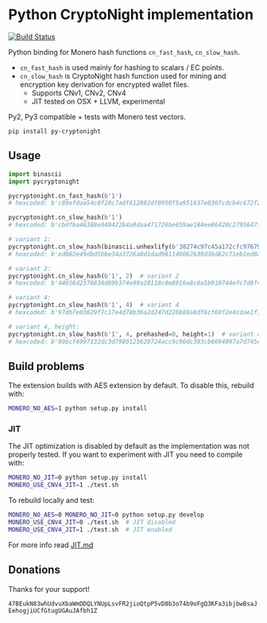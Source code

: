 # Python CryptoNight implementation

[![Build Status](https://travis-ci.org/ph4r05/py-cryptonight.svg?branch=master)](https://travis-ci.org/ph4r05/py-cryptonight)

Python binding for Monero hash functions `cn_fast_hash`, `cn_slow_hash`.

- `cn_fast_hash` is used mainly for hashing to scalars / EC points.
- `cn_slow_hash` is CryptoNight hash function used for mining and encryption key derivation for encrypted wallet
files.
  - Supports CNv1, CNv2, CNv4
  - JIT tested on OSX + LLVM, experimental

Py2, Py3 compatible + tests with Monero test vectors.

```
pip install py-cryptonight
```

## Usage

```python
import binascii
import pycryptonight

pycryptonight.cn_fast_hash(b'1')
# hexcoded: b'c89efdaa54c0f20c7adf612882df0950f5a951637e0307cdcb4c672f298b8bc6

pycryptonight.cn_slow_hash(b'1')
# hexcoded: b'cbdfba46388e040422b4a9daa471726be659ae184ee86420c2795647f0b301d5

# variant 1:
pycryptonight.cn_slow_hash(binascii.unhexlify(b'38274c97c45a172cfc97679870422e3a1ab0784960c60514d816271415c306ee3a3ed1a77e31f6a885c3cb'), 1)  # variant 1
# hexcoded: b'ed082e49dbd5bbe34a3726a0d1dad981146062b39d36d62c71eb1ed8ab49459b

# variant 2:
pycryptonight.cn_slow_hash(b'1', 2)  # variant 2
# hexcoded: b'44016d2376838d89b374e99a20118c0e8916e8c0a5b910744efc7d8f426509ca

# variant 4:
pycryptonight.cn_slow_hash(b'1', 4)  # variant 4
# hexcoded: b'97db7e03629f7c17e4d78b36a2d247d226b88a8df6cf69f2e4cdae1f1b706b4a

# variant 4, height:
pycryptonight.cn_slow_hash(b'1', 4, prehashed=0, height=1)  # variant 4, height 1
# hexcoded: b'09bcf4997132dc3d7980125620724acc9c90dc393cb6694097a7d745c57b6b5b
```

## Build problems

The extension builds with AES extension by default. To disable this, rebuild with:

```bash
MONERO_NO_AES=1 python setup.py install
```

### JIT

The JIT optimization is disabled by default as the implementation was not properly tested.
If you want to experiment with JIT you need to compile with:

```bash
MONERO_NO_JIT=0 python setup.py install
MONERO_USE_CNV4_JIT=1 ./test.sh
```

To rebuild locally and test:

```bash
MONERO_NO_AES=0 MONERO_NO_JIT=0 python setup.py develop
MONERO_USE_CNV4_JIT=0 ./test.sh  # JIT disabled
MONERO_USE_CNV4_JIT=1 ./test.sh  # JIT enabled
```

For more info read [JIT.md](JIT.md)

## Donations
Thanks for your support!

`47BEukN83whUdvuXbaWmDDQLYNUpLsvFR2jioQtpP5vD8b3o74b9oFgQ3KFa3ibjbwBsaJEehogjiUCfGtugUGAuJAfbh1Z`
